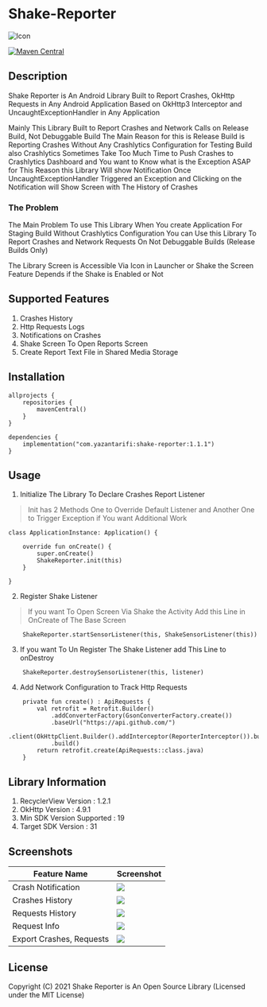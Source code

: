 # Shake-Reporter
![Icon](https://github.com/Yazan98/Shake-Reporter-Kt/blob/main/icons/rounded_icon.png?raw=true)

[![Maven Central](https://img.shields.io/maven-central/v/com.yazantarifi/shake-reporter.svg?label=Maven%20Central)](https://search.maven.org/search?q=g:%22com.yazantarifi%22%20AND%20a:%22shake-reporter%22)

## Description
Shake Reporter is An Android Library Built to Report Crashes, OkHttp Requests in Any Android Application
Based on OkHttp3 Interceptor and UncaughtExceptionHandler in Any Application

Mainly This Library Built to Report Crashes and Network Calls on Release Build, Not Debuggable Build
The Main Reason for this is Release Build is Reporting Crashes Without Any Crashlytics Configuration for Testing Build
also Crashlytics Sometimes Take Too Much Time to Push Crashes to Crashlytics Dashboard and You want to Know what is the Exception ASAP
for This Reason this Library Will show Notification Once UncaughtExceptionHandler Triggered an Exception
and Clicking on the Notification will Show Screen with The History of Crashes

### The Problem
The Main Problem To use This Library When You create Application For Staging Build Without Crashlytics Configuration
You can Use this Library To Report Crashes and Network Requests On Not Debuggable Builds (Release Builds Only)

The Library Screen is Accessible Via Icon in Launcher or Shake the Screen Feature Depends if the Shake is Enabled or Not

## Supported Features
1. Crashes History
2. Http Requests Logs
3. Notifications on Crashes
4. Shake Screen To Open Reports Screen
5. Create Report Text File in Shared Media Storage

## Installation

```
allprojects {
    repositories {
        mavenCentral()
    }
}
```

```
dependencies {
    implementation("com.yazantarifi:shake-reporter:1.1.1")
}
```

## Usage

1. Initialize The Library To Declare Crashes Report Listener

> Init has 2 Methods One to Override Default Listener and Another One to Trigger Exception if You want Additional Work

```
class ApplicationInstance: Application() {

    override fun onCreate() {
        super.onCreate()
        ShakeReporter.init(this)
    }

}
```

2. Register Shake Listener

> If you want To Open Screen Via Shake the Activity Add this Line in OnCreate of The Base Screen

```
    ShakeReporter.startSensorListener(this, ShakeSensorListener(this))
```

3. If you want To Un Register The Shake Listener add This Line to onDestroy

```
    ShakeReporter.destroySensorListener(this, listener)
```

4. Add Network Configuration to Track Http Requests

```
    private fun create() : ApiRequests {
        val retrofit = Retrofit.Builder()
            .addConverterFactory(GsonConverterFactory.create())
            .baseUrl("https://api.github.com/")
            .client(OkHttpClient.Builder().addInterceptor(ReporterInterceptor()).build())
            .build()
        return retrofit.create(ApiRequests::class.java)
    }
```

## Library Information
1. RecyclerView Version : 1.2.1
2. OkHttp Version : 4.9.1
3. Min SDK Version Supported : 19
4. Target SDK Version : 31


## Screenshots

Feature Name  | Screenshot
------------- | -------------
Crash Notification  | ![](https://github.com/Yazan98/Shake-Reporter-Kt/blob/main/images/Screenshot_20211001-185842_Shake%20Reporter.jpg?raw=true)
Crashes History | ![](https://github.com/Yazan98/Shake-Reporter-Kt/blob/main/images/Screenshot_20211001-191845_Shake%20Reporter.jpg?raw=true)
Requests History | ![](https://github.com/Yazan98/Shake-Reporter-Kt/blob/main/images/Screenshot_20211001-191908_Shake%20Reporter.jpg?raw=true)
Request Info | ![](https://github.com/Yazan98/Shake-Reporter-Kt/blob/main/images/Screenshot_20211001-191919_Shake%20Reporter.jpg?raw=true)
Export Crashes, Requests | ![](https://github.com/Yazan98/Shake-Reporter-Kt/blob/main/images/Screenshot_20211001-191928_Shake%20Reporter.jpg?raw=true)

## License

Copyright (C) 2021 Shake Reporter is An Open Source Library (Licensed under the MIT License)


